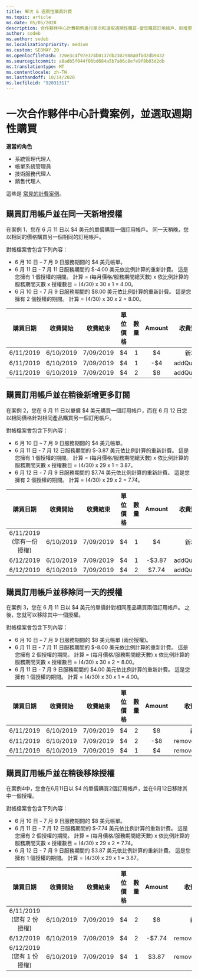 ```yaml
---
title: 單次 & 週期性購買計費
ms.topic: article
ms.date: 05/05/2020
description: 合作夥伴中心計費範例進行單次和選取週期性購買-當您購買訂用帳戶、新增更多訂閱、新增或移除授權時。
author: sodeb
ms.author: sodeb
ms.localizationpriority: medium
ms.custom: SEOMAY.20
ms.openlocfilehash: 720e3c4f97e374b0137db2302988a0fbd2db9432
ms.sourcegitcommit: a8adb5f044f06bd684a5b7a06c8efe9f8b03d2db
ms.translationtype: MT
ms.contentlocale: zh-TW
ms.lasthandoff: 10/14/2020
ms.locfileid: "92031311"
---
```

# <a name="partner-center-billing-scenarios-for-one-time-and-select-recurring-purchases"></a>一次合作夥伴中心計費案例，並選取週期性購買

**適當的角色**

- 系統管理代理人
- 帳單系統管理員
- 技術服務代理人
- 銷售代理人

這些是 [常見的計費案例](common-billing-scenarios.md)。 

## <a name="purchase-a-subscription-and-add-a-license-on-the-same-day"></a>購買訂用帳戶並在同一天新增授權

在案例 1，您在 6 月 11 日以 $4 美元的單價購買一個訂用帳戶。 同一天稍晚，您以相同的價格購買另一個相同的訂用帳戶。

對帳檔案會包含下列內容：

- 6 月 10 日 – 7 月 9 日服務期間的 $4 美元帳單。
- 6 月 11 日 - 7 月 11 日服務期間的 $-4.00 美元依比例計算的重新計費。 這是您擁有 1 個授權的期間。 計算 = (每月價格/服務期間總天數) x 依比例計算的服務期間天數 x 授權數目 = (4/30) x 30 x 1 = 4.00。
- 6 月 10 日 - 7 月 9 日服務期間的 $8.00 美元依比例計算的重新計費。 這是您擁有 2 個授權的期間。 計算 = (4/30) x 30 x 2 = 8.00。

|**購買日期**   |**收費開始** |**收費結束**  |**單位價格**  |**數量**  |**Amount** |**收費類型** |
|:------:|:------:|:------:|:------:|:------:|:------:|:-----:|
|6/11/2019      |6/10/2019   |7/09/2019         |$4                |1                 |$4            |新增         |
|6/11/2019     | 6/10/2019    |7/09/2019        |$4        |1        | -$4       |addQuantity           |
|6/11/2019     | 6/10/2019    |7/09/2019        |$4        | 2      |$8         |addQuantity           |

## <a name="purchase-a-subscription-and-add-more-subscriptions-later"></a>購買訂用帳戶並在稍後新增更多訂閱

在案例 2，您在 6 月 11 日以單價 $4 美元購買一個訂用帳戶，而在 6 月 12 日您以相同價格針對相同產品購買另一個訂用帳戶。

對帳檔案會包含下列內容：

- 6 月 10 日 – 7 月 9 日服務期間的 $4 美元帳單。
- 6 月 11 日 - 7 月 12 日服務期間的 $-3.87 美元依比例計算的重新計費。 這是您擁有 1 個授權的期間。 計算 = (每月價格/服務期間總天數) x 依比例計算的服務期間天數 x 授權數目 = (4/30) x 29 x 1 = 3.87。
- 6 月 12 日 - 7 月 9 日服務期間的 $7.74 美元依比例計算的重新計費。 這是您擁有 2 個授權的期間。 計算 = (4/30) x 29 x 2 = 7.74。

|**購買日期**   |**收費開始** |**收費結束**  |**單位價格**  |**數量**  |**Amount** |**收費類型** |
|:------:|:------:|:------:|:------:|:------:|:------:|:-----:|
|6/11/2019 (您有一份授權)     |6/10/2019   |7/09/2019         |$4         |1        |$4            |新增         |
|6/12/2019     | 6/10/2019    |7/09/2019        |$4        |1        | -$3.87       |addQuantity           |
|6/12/2019     | 6/10/2019    |7/09/2019        |$4        | 2      |$7.74       |addQuantity           |

## <a name="purchase-a-subscription-and-remove-a-license-on-the-same-day"></a>購買訂用帳戶並移除同一天的授權

在案例 3，您在 6 月 11 日以 $4 美元的單價針對相同產品購買兩個訂用帳戶。 之後，您就可以移除其中一個授權。  

對帳檔案會包含下列內容：

- 6 月 10 日 – 7 月 9 日服務期間的 $8 美元帳單 (兩份授權)。
- 6 月 11 日 - 7 月 11 日服務期間的 $-8.00 美元依比例計算的重新計費。 這是您擁有 2 個授權的期間。 計算 = (每月價格/服務期間總天數) x 依比例計算的服務期間天數 x 授權數目 = (4/30) x 30 x 2 = 8.00。
- 6 月 11 日 - 7 月 9 日服務期間的 $4.00 美元依比例計算的重新計費。 這是您擁有 1 個授權的期間。 計算 = (4/30) x 30 x 1 = 4.00。

|**購買日期**   |**收費開始** |**收費結束**  |**單位價格**  |**數量**  |**Amount** |**收費類型** |
|:------:|:------:|:------:|:------:|:------:|:------:|:-----:|
|6/11/2019      |6/10/2019   |7/09/2019         |$4                |2                 |$8            |新增         |
|6/11/2019     | 6/10/2019    |7/09/2019        |$4        |2        | -$8       |removeQuantity           |
|6/11/2019     | 6/10/2019    |7/09/2019        |$4        | 1      |$4         |removeQuantity           |

## <a name="purchase-a-subscription-and-remove-licenses-later"></a>購買訂用帳戶並在稍後移除授權

在案例4中，您會在6月11日以 $4 的單價購買2個訂用帳戶，並在6月12日移除其中一個授權。

對帳檔案會包含下列內容：

- 6 月 10 日 – 7 月 9 日服務期間的 $8 美元帳單。
- 6 月 11 日 - 7 月 12 日服務期間的 $-7.74 美元依比例計算的重新計費。 這是您擁有 2 個授權的期間。 計算 = (每月價格/服務期間總天數) x 依比例計算的服務期間天數 x 授權數目 = (4/30) x 29 x 2 = 7.74。
- 6 月 12 日 - 7 月 9 日服務期間的 $3.87 美元依比例計算的重新計費。 這是您擁有 1 個授權的期間。 計算 = (4/30) x 29 x 1 = 3.87。

|**購買日期**   |**收費開始** |**收費結束**  |**單位價格**  |**數量**  |**Amount** |**收費類型** |
|:------:|:------:|:------:|:------:|:------:|:------:|:-----:|
|6/11/2019 (您有 2 份授權)     |6/10/2019   |7/09/2019         |$4         |2        |$8       |新增       |
|6/12/2019     | 6/10/2019    |7/09/2019        |$4        |2        | -$7.74       |removeQuantity           |
|6/12/2019 (您有 1 份授權)    | 6/10/2019    |7/09/2019   |$4    |1      |$3.87    |removeQuantity |
